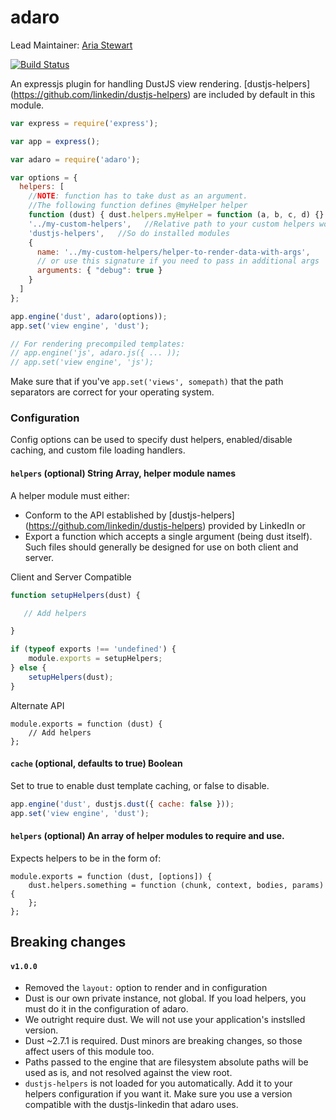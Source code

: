 adaro
===================

Lead Maintainer: [Aria Stewart](https://github.com/aredridel)  

[![Build Status](https://travis-ci.org/krakenjs/adaro.svg?branch=master)](https://travis-ci.org/krakenjs/adaro)

An expressjs plugin for handling DustJS view rendering. [dustjs-helpers] (https://github.com/linkedin/dustjs-helpers) are
included by default in this module.

```javascript
var express = require('express');

var app = express();

var adaro = require('adaro');

var options = {
  helpers: [
    //NOTE: function has to take dust as an argument.
    //The following function defines @myHelper helper
    function (dust) { dust.helpers.myHelper = function (a, b, c, d) {} },
    '../my-custom-helpers',   //Relative path to your custom helpers works
    'dustjs-helpers',   //So do installed modules
    {
      name: '../my-custom-helpers/helper-to-render-data-with-args',
      // or use this signature if you need to pass in additional args
      arguments: { "debug": true }
    }
  ]
};

app.engine('dust', adaro(options));
app.set('view engine', 'dust');

// For rendering precompiled templates:
// app.engine('js', adaro.js({ ... ));
// app.set('view engine', 'js');
```

Make sure that if you've `app.set('views', somepath)` that the path separators are correct for your operating system.


### Configuration
Config options can be used to specify dust helpers, enabled/disable caching, and custom file loading handlers.



#### `helpers` (optional) String Array, helper module names
A helper module must either:
- Conform to the API established by [dustjs-helpers] (https://github.com/linkedin/dustjs-helpers) provided by LinkedIn or 
- Export a function which accepts a single argument (being dust itself). Such files should generally be designed for use on both client and server.

Client and Server Compatible
```javascript
function setupHelpers(dust) {

   // Add helpers

}

if (typeof exports !== 'undefined') {
    module.exports = setupHelpers;
} else {
    setupHelpers(dust);
}
```

Alternate API
```javscript
module.exports = function (dust) {
    // Add helpers
};
```


#### `cache` (optional, defaults to true) Boolean
Set to true to enable dust template caching, or false to disable.


```javascript
app.engine('dust', dustjs.dust({ cache: false }));
app.set('view engine', 'dust');
```

#### `helpers` (optional) An array of helper modules to require and use.

Expects helpers to be in the form of:

```
module.exports = function (dust, [options]) {
    dust.helpers.something = function (chunk, context, bodies, params) {
    };
};
```

## Breaking changes

#### `v1.0.0`

* Removed the `layout:` option to render and in configuration
* Dust is our own private instance, not global. If you load helpers, you must do it in the configuration of adaro.
* We outright require dust. We will not use your application's instslled version.
* Dust ~2.7.1 is required. Dust minors are breaking changes, so those affect users of this module too.
* Paths passed to the engine that are filesystem absolute paths will be used as is, and not resolved against the view root.
* `dustjs-helpers` is not loaded for you automatically. Add it to your helpers configuration if you want it. Make sure you use a version compatible with the dustjs-linkedin that adaro uses.
